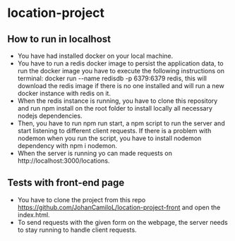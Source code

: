 # location-project

## How to run in localhost
- You have had installed docker on your local machine.
- You have to run a redis docker image to persist the application data, to run the docker image you have to execute the
following instructions on terminal: docker run --name redisdb -p 6379:6379 redis, this will download the redis image if
there is no one installed and will run a new docker instance with redis on it.
- When the redis instance is running, you have to clone this repository and run npm install on the root folder to install 
locally all necessary nodejs dependencies.
- Then, you have to run npm run start, a npm script to run the server and start listening to different client requests. If 
there is a problem with nodemon when you run the script, you have to install nodemon dependency with npm i nodemon.
- When the server is running yo can made requests on http://localhost:3000/locations.

## Tests with front-end page
- You have to clone the project from this repo https://github.com/JohanCamiloL/location-project-front and open the index.html.
- To send requests with the given form on the webpage, the server needs to stay running to handle client requests.
